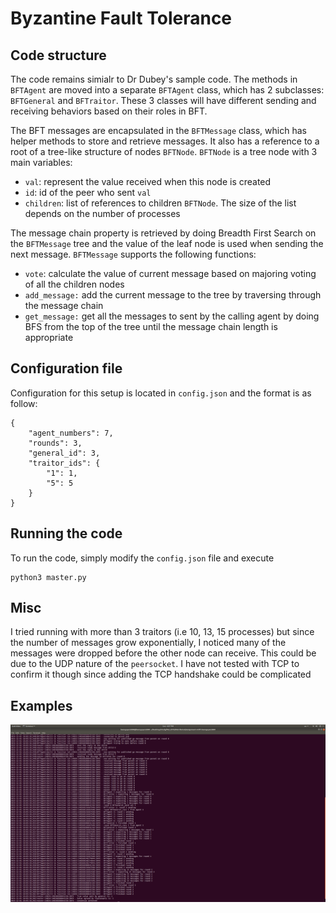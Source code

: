 # Byzantine Fault Tolerance

## Code structure
The code remains simialr to Dr Dubey's sample code. The methods in `BFTAgent` are moved into a separate `BFTAgent` class, which has 2 subclasses: `BFTGeneral` and `BFTraitor`. These 3 classes will have different sending and receiving behaviors based on their roles in BFT.

The BFT messages are encapsulated in the `BFTMessage` class, which has helper methods to store and retrieve messages. It also has a reference to a root of a tree-like structure of nodes `BFTNode`. `BFTNode` is a tree node with 3 main variables:
- `val`: represent the value received when this node is created
- `id`: id of the peer who sent `val`
- `children`: list of references to children `BFTNode`. The size of the list depends on the number of processes

The message chain property is retrieved by doing Breadth First Search on the `BFTMessage` tree and the value of the leaf node is used when sending the next message. `BFTMessage` supports the following functions:
- `vote`: calculate the value of current message based on majoring voting of all the children nodes
- `add_message:` add the current message to the tree by traversing through the message chain
- `get_message:` get all the messages to sent by the calling agent by doing BFS from the top of the tree until the message chain length is appropriate

## Configuration file
Configuration for this setup is located in `config.json` and the format is as follow:
```
{
    "agent_numbers": 7,
    "rounds": 3,
    "general_id": 3,
    "traitor_ids": {
        "1": 1,
        "5": 5
    }
}
```

## Running the code
To run the code, simply modify the `config.json` file and execute 
```
python3 master.py
```

## Misc
I tried running with more than 3 traitors (i.e 10, 13, 15 processes) but since the number of messages grow exponentially, I noticed many of the messages were dropped before the other node can receive. This could be due to the UDP nature of the `peersocket`. I have not tested with TCP to confirm it though since adding the TCP handshake could be complicated

## Examples
![Sample run](./example.png)